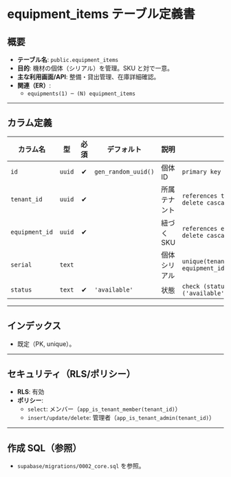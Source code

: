 # equipment_items テーブル定義書

## 概要
- **テーブル名**: `public.equipment_items`
- **目的**: 機材の個体（シリアル）を管理。SKU と対で一意。
- **主な利用画面/API**: 整備・貸出管理、在庫詳細確認。
- **関連（ER）**:
  - `equipments(1) ─ (N) equipment_items`

---

## カラム定義

| カラム名 | 型 | 必須 | デフォルト | 説明 | 制約 |
| --- | --- | :-: | --- | --- | --- |
| `id` | `uuid` | ✔︎ | `gen_random_uuid()` | 個体ID | `primary key` |
| `tenant_id` | `uuid` | ✔︎ |  | 所属テナント | `references tenants(id) on delete cascade` |
| `equipment_id` | `uuid` | ✔︎ |  | 紐づくSKU | `references equipments(id) on delete cascade` |
| `serial` | `text` |  |  | 個体シリアル | `unique(tenant_id, equipment_id, serial)` |
| `status` | `text` | ✔︎ | `'available'` | 状態 | `check (status in ('available','repair','lost'))` |

---

## インデックス
- 既定（PK, unique）。

---

## セキュリティ（RLS/ポリシー）
- **RLS**: 有効
- **ポリシー**:
  - `select`: メンバー（`app_is_tenant_member(tenant_id)`）
  - `insert/update/delete`: 管理者（`app_is_tenant_admin(tenant_id)`）

---

## 作成 SQL（参照）
- `supabase/migrations/0002_core.sql` を参照。


